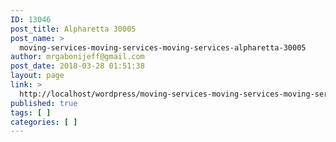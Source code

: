 ```yaml
---
ID: 13046
post_title: Alpharetta 30005
post_name: >
  moving-services-moving-services-moving-services-alpharetta-30005
author: mrgabonijeff@gmail.com
post_date: 2018-03-28 01:51:38
layout: page
link: >
  http://localhost/wordpress/moving-services-moving-services-moving-services-alpharetta-30005/
published: true
tags: [ ]
categories: [ ]
---
```

